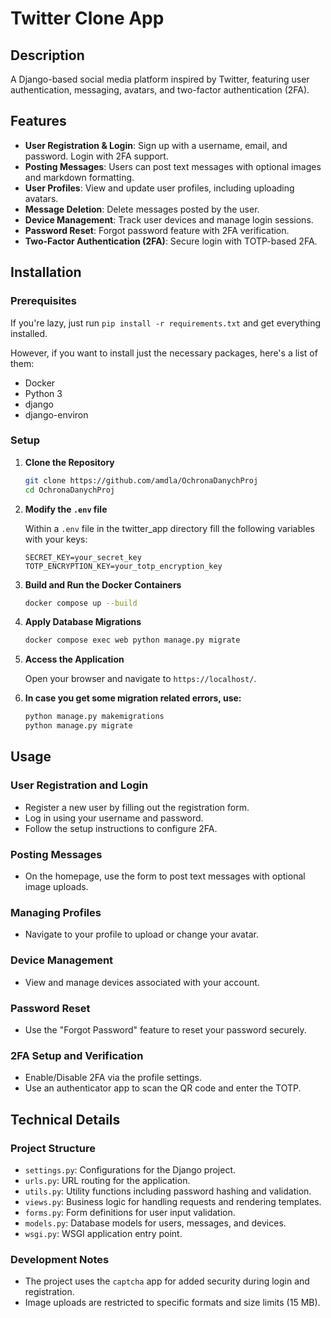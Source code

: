 # Twitter Clone App

## Description

A Django-based social media platform inspired by Twitter, featuring user authentication, messaging, avatars, and
two-factor authentication (2FA).

## Features

- **User Registration & Login**: Sign up with a username, email, and password. Login with 2FA support.
- **Posting Messages**: Users can post text messages with optional images and markdown formatting.
- **User Profiles**: View and update user profiles, including uploading avatars.
- **Message Deletion**: Delete messages posted by the user.
- **Device Management**: Track user devices and manage login sessions.
- **Password Reset**: Forgot password feature with 2FA verification.
- **Two-Factor Authentication (2FA)**: Secure login with TOTP-based 2FA.

## Installation

### Prerequisites

If you're lazy, just run `pip install -r requirements.txt` and get everything installed.

However, if you want to install just the necessary packages, here's a list of them:

- Docker
- Python 3
- django
- django-environ

### Setup

1. **Clone the Repository**

   ```bash
   git clone https://github.com/amdla/OchronaDanychProj
   cd OchronaDanychProj
   ```

2. **Modify the `.env` file**

   Within a `.env` file in the twitter_app directory fill the following variables with your keys:

   ```env
   SECRET_KEY=your_secret_key
   TOTP_ENCRYPTION_KEY=your_totp_encryption_key
   ```

3. **Build and Run the Docker Containers**

   ```bash
   docker compose up --build
   ```

4. **Apply Database Migrations**

   ```bash
   docker compose exec web python manage.py migrate
   ```

5. **Access the Application**

   Open your browser and navigate to `https://localhost/`.


6. **In case you get some migration related errors, use:**

      ```bash
   python manage.py makemigrations
   python manage.py migrate
   ```
   

## Usage

### User Registration and Login

- Register a new user by filling out the registration form.
- Log in using your username and password.
- Follow the setup instructions to configure 2FA.

### Posting Messages

- On the homepage, use the form to post text messages with optional image uploads.

### Managing Profiles

- Navigate to your profile to upload or change your avatar.

### Device Management

- View and manage devices associated with your account.

### Password Reset

- Use the "Forgot Password" feature to reset your password securely.

### 2FA Setup and Verification

- Enable/Disable 2FA via the profile settings.
- Use an authenticator app to scan the QR code and enter the TOTP.

## Technical Details

### Project Structure

- `settings.py`: Configurations for the Django project.
- `urls.py`: URL routing for the application.
- `utils.py`: Utility functions including password hashing and validation.
- `views.py`: Business logic for handling requests and rendering templates.
- `forms.py`: Form definitions for user input validation.
- `models.py`: Database models for users, messages, and devices.
- `wsgi.py`: WSGI application entry point.

### Development Notes

- The project uses the `captcha` app for added security during login and registration.
- Image uploads are restricted to specific formats and size limits (15 MB).
